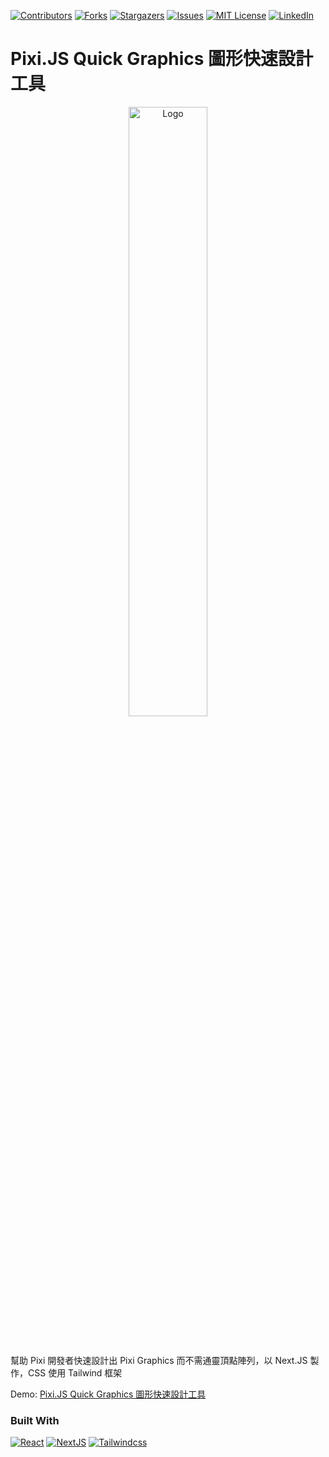 [![Contributors][contributors-shield]][contributors-url]
[![Forks][forks-shield]][forks-url]
[![Stargazers][stars-shield]][stars-url]
[![Issues][issues-shield]][issues-url]
[![MIT License][license-shield]][license-url]
[![LinkedIn][linkedin-shield]][linkedin-url]

# Pixi.JS Quick Graphics 圖形快速設計工具

<div align="center">
  <a href="https://github.com/determinationlove/Baha_MasonryLayout">
    <img src="https://determinationlove.github.io/PixiJS-Quick-Graphics/pixijs.svg" alt="Logo" width="50%" height="50%">
  </a>
  
</div>
</p>
<br>

幫助 Pixi 開發者快速設計出 Pixi Graphics 而不需通靈頂點陣列，以 Next.JS 製作，CSS 使用 Tailwind 框架



Demo: [Pixi.JS Quick Graphics 圖形快速設計工具](https://determinationlove.github.io/PixiJS-Quick-Graphics/)

### Built With

[![React][React.js]][React-url]
[![NextJS]][NextJS-url]
[![Tailwindcss][Tailwindcss.com]][Tailwindcss-url]


<!-- MARKDOWN LINKS & IMAGES -->
<!-- https://www.markdownguide.org/basic-syntax/#reference-style-links -->
[contributors-shield]: https://img.shields.io/github/contributors/determinationlove/PixiJS-Quick-Graphics.svg?style=for-the-badge
[contributors-url]: https://github.com/determinationlove/PixiJS-Quick-Graphics/graphs/contributors
[forks-shield]: https://img.shields.io/github/forks/determinationlove/PixiJS-Quick-Graphics.svg?style=for-the-badge
[forks-url]: https://github.com/determinationlove/PixiJS-Quick-Graphics/network/members
[stars-shield]: https://img.shields.io/github/stars/determinationlove/PixiJS-Quick-Graphics.svg?style=for-the-badge
[stars-url]: https://github.com/determinationlove/PixiJS-Quick-Graphics/stargazers
[issues-shield]: https://img.shields.io/github/issues/determinationlove/PixiJS-Quick-Graphics.svg?style=for-the-badge
[issues-url]: https://github.com/determinationlove/PixiJS-Quick-Graphics/issues
[license-shield]: https://img.shields.io/github/license/determinationlove/PixiJS-Quick-Graphics.svg?style=for-the-badge
[license-url]: https://github.com/determinationlove/PixiJS-Quick-Graphics/blob/master/LICENSE.txt
[linkedin-shield]: https://img.shields.io/badge/-LinkedIn-black.svg?style=for-the-badge&logo=linkedin&colorB=555
[linkedin-url]: www.linkedin.com/in/幽冥-燐火-a08229237
[product-screenshot]: images/screenshot.png

[React.js]: https://img.shields.io/badge/React-20232A?style=for-the-badge&logo=react&logoColor=61DAFB
[React-url]: https://reactjs.org/
[NextJS]: https://img.shields.io/badge/Next-black?style=for-the-badge&logo=next.js&logoColor=white
[NextJS-url]: https://nextjs.org/
[Tailwindcss.com]:https://img.shields.io/badge/tailwindcss-%2338B2AC.svg?style=for-the-badge&logo=tailwind-css&logoColor=white
[Tailwindcss-url]: https://tailwindcss.com/
[TypeScript.com]: https://img.shields.io/badge/typescript-%23007ACC.svg?style=for-the-badge&logo=typescript&logoColor=white
[TypeScript-url]: https://www.typescriptlang.org/
